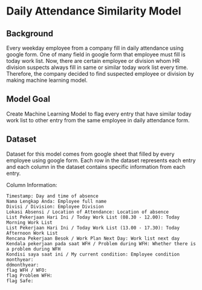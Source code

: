 # Daily Attendance Similarity Model

Background
--- 
Every weekday employee from a company fill in daily attendance using google form. One of many field in google form that employee must fill is today work list. Now, there are certain employee or division whom HR division suspects always fill in same or similar today work list every time. Therefore, the company decided to find suspected employee or division by making machine learning model.

Model Goal
--- 
Create Machine Learning Model to flag every entry that have similar today work list to other entry from the same employee in daily attendance form.

Dataset
--- 
Dataset for this model comes from google sheet that filled by every employee using google form. Each row in the dataset represents each entry and each column in the dataset contains specific information from each entry.

Column Information:

    Timestamp: Day and time of absence
    Nama Lengkap Anda: Employee full name
    Divisi / Division: Employee Division
    Lokasi Absensi / Location of Attendance: Location of absence
    List Pekerjaan Hari Ini / Today Work List (08.30 - 12.00): Today Morning Work List
    List Pekerjaan Hari Ini / Today Work List (13.00 - 17.30): Today Afternoon Work List
    Rencana Pekerjaan Besok / Work Plan Next Day: Work list next day
    Kendala pekerjaan pada saat WFH / Problem during WFH: Whether there is a problem during WFH
    Kondisi saya saat ini / My current condition: Employee condition 
    monthyear:
    ddmonthyear:
    flag WFH / WFO:
    flag Problem WFH:
    flag Safe:
